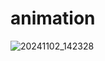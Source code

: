 # animation
![20241102_142328](https://github.com/user-attachments/assets/b041e026-e756-44c2-8fd3-53b42ef8ceaa)
